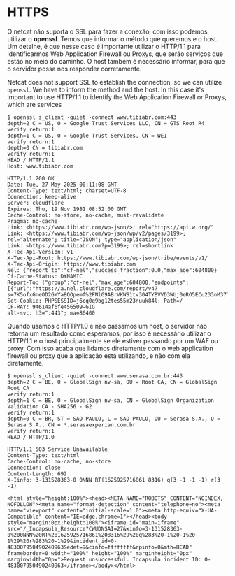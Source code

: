 # HTTPS

O netcat não suporta o SSL para fazer a conexão, com isso podemos utilizar o **openssl**. Temos que informar o método que queremos e o host. Um detalhe, é que nesse caso é importante utilizar o HTTP/1.1 para identificarmos Web Application Firewall ou Proxys, que serão serviços que estão no meio do caminho. O host também é necessário informar, para que o servidor possa nos responder corretamente.

Netcat does not support SSL to establish the connection, so we can utilize `openssl`. We have to inform the method and the host. In this case it's important to use HTTP/1.1 to identify the Web Application Firewall or Proxys, which are services 

```
$ openssl s_client -quiet -connect www.tibiabr.com:443
depth=2 C = US, O = Google Trust Services LLC, CN = GTS Root R4
verify return:1
depth=1 C = US, O = Google Trust Services, CN = WE1
verify return:1
depth=0 CN = tibiabr.com
verify return:1
HEAD / HTTP/1.1
Host: www.tibiabr.com

HTTP/1.1 200 OK
Date: Tue, 27 May 2025 00:11:08 GMT
Content-Type: text/html; charset=UTF-8
Connection: keep-alive
Server: cloudflare
Expires: Thu, 19 Nov 1981 08:52:00 GMT
Cache-Control: no-store, no-cache, must-revalidate
Pragma: no-cache
Link: <https://www.tibiabr.com/wp-json/>; rel="https://api.w.org/"
Link: <https://www.tibiabr.com/wp-json/wp/v2/pages/3199>; rel="alternate"; title="JSON"; type="application/json"
Link: <https://www.tibiabr.com?p=3199>; rel=shortlink
X-Tec-Api-Version: v1
X-Tec-Api-Root: https://www.tibiabr.com/wp-json/tribe/events/v1/
X-Tec-Api-Origin: https://www.tibiabr.com
Nel: {"report_to":"cf-nel","success_fraction":0.0,"max_age":604800}
Cf-Cache-Status: DYNAMIC
Report-To: {"group":"cf-nel","max_age":604800,"endpoints":[{"url":"https://a.nel.cloudflare.com/report/v4?s=7K5ofxGneOD2GYYa8QOpemf%2FNlG9ABrVKWS1tv304TYBVVD3WUj0eRO5ECu233nM37TEuF5DUtWbbfcNPkPuHt8GK1Rt1rV3WBqH9JtkIrAVmHVLffCQ5tM%3D"}]}
Set-Cookie: PHPSESSID=j6cq0q9bg12tes55m23nuuk84l; Path=/
CF-RAY: 94614af6fe456509-GIG
alt-svc: h3=":443"; ma=86400
```

Quando usamos o HTTP/1.0 e não passamos um host, o servidor não retorna um resultado como esperamos, por isso é necessário utilizar o HTTP/1.1 e o host principalmente se ele estiver passando por um WAF ou proxy. Com isso acaba que lidamos diretamente com o web application firewall ou proxy que a aplicação está utilizando, e não com ela diretamente.

```
$ openssl s_client -quiet -connect www.serasa.com.br:443
depth=2 C = BE, O = GlobalSign nv-sa, OU = Root CA, CN = GlobalSign Root CA
verify return:1
depth=1 C = BE, O = GlobalSign nv-sa, CN = GlobalSign Organization Validation CA - SHA256 - G2
verify return:1
depth=0 C = BR, ST = SAO PAULO, L = SAO PAULO, OU = Serasa S.A., O = Serasa S.A., CN = *.serasaexperian.com.br
verify return:1
HEAD / HTTP/1.0

HTTP/1.1 503 Service Unavailable
Content-Type: text/html
Cache-Control: no-cache, no-store
Connection: close
Content-Length: 692
X-Iinfo: 3-131528363-0 0NNN RT(1625925716861 8316) q(3 -1 -1 -1) r(3 -1)

<html style="height:100%"><head><META NAME="ROBOTS" CONTENT="NOINDEX, NOFOLLOW"><meta name="format-detection" content="telephone=no"><meta name="viewport" content="initial-scale=1.0"><meta http-equiv="X-UA-Compatible" content="IE=edge,chrome=1"></head><body style="margin:0px;height:100%"><iframe id="main-iframe" src="/_Incapsula_Resource?CWUDNSAI=27&xinfo=3-131528363-0%200NNN%20RT%281625925716861%208316%29%20q%283%20-1%20-1%20-1%29%20r%283%20-1%29&incident_id=0-483007950490240963&edet=9&cinfo=ffffffff&rpinfo=0&mth=HEAD" frameborder=0 width="100%" height="100%" marginheight="0px" marginwidth="0px">Request unsuccessful. Incapsula incident ID: 0-483007950490240963</iframe></body></html>
```